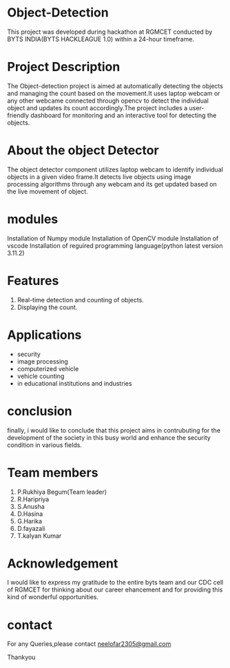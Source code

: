 # Object-Detection
This project was developed during  hackathon at RGMCET conducted by BYTS INDIA(BYTS HACKLEAGUE 1.0) within a 24-hour timeframe.

# Project Description
The Object-detection project is aimed at automatically detecting the objects and managing the count based on the movement.It uses laptop webcam or any other webcame connected through opencv to detect the individual object and updates its count accordingly.The project includes a user-friendly dashboard for monitoring and an interactive tool for detecting the objects. 

# About the object Detector
The object detector component utilizes laptop webcam to identify individual objects in a given video frame.It detects live objects using image processing algorithms through any webcam and its get updated based on the live movement of object.

# modules 
Installation of Numpy module
Installation of OpenCV module
Installation of vscode
Installation of reguired programming language(python latest version 3.11.2)

# Features
1. Real-time detection and counting of objects.
2. Displaying the count. 

# Applications 
* security
* image processing
* computerized vehicle
* vehicle counting
* in educational institutions and industries

# conclusion 
finally, i would like to conclude that this project aims in contrubuting for the development of the society in this busy world and enhance the security condition in various fields.

# Team members
1. P.Rukhiya Begum(Team leader)
2. R.Haripriya
3. S.Anusha
4. D.Hasina
5. G.Harika
6. D.fayazali
7. T.kalyan Kumar

# Acknowledgement
I would like to express my gratitude to the entire byts team and our CDC cell of RGMCET for thinking about our career ehancement and for providing this kind of wonderful opportunities.

# contact
For any Queries,please contact neelofar2305@gmail.com
 
 Thankyou
 



